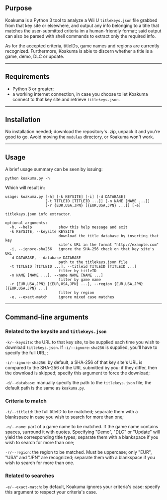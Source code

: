 ## Purpose

Koakuma is a Python 3 tool to analyze a Wii U `titlekeys.json` file grabbed from that key site or elsewhere, and output any info belonging to a title that matches the user-submitted criteria im a human-friendly format; said output can also be parsed with shell commands to extract only the required info.

As for the accepted criteria, titleIDs, game names and regions are currently recognized. Furthermore, Koakuma is able to discern whether a title is a game, demo, DLC or update.

-----

## Requirements

* Python 3 or greater;
* a working internet connection, in case you choose to let Koakuma connect to that key site and retrieve `titlekeys.json`.

-----

## Installation

No installation needed; download the repository's .zip, unpack it and you're good to go. Avoid moving the `modules` directory, or Koakuma won't work.

-----

## Usage

A brief usage summary can be seen by issuing:

    python koakuma.py -h

Which will result in:

    usage: koakuma.py [-h] [-k KEYSITE] [-i] [-d DATABASE]
                      [-t TITLEID [TITLEID ...]] [-n NAME [NAME ...]]
                      [-r {EUR,USA,JPN} [{EUR,USA,JPN} ...]] [-e]
    
    titlekeys.json info extractor.
    
    optional arguments:
      -h, --help            show this help message and exit
      -k KEYSITE, --keysite KEYSITE
                            download the title database by inserting that key
                            site's URL in the format "http://example.com"
      -i, --ignore-sha256   ignore the SHA-256 check on that key site's URL
      -d DATABASE, --database DATABASE
                            path to the titlekeys.json file
      -t TITLEID [TITLEID ...], --titleid TITLEID [TITLEID ...]
                            filter by titleID
      -n NAME [NAME ...], --name NAME [NAME ...]
                            filter by game name
      -r {EUR,USA,JPN} [{EUR,USA,JPN} ...], --region {EUR,USA,JPN} [{EUR,USA,JPN} ...]
                            filter by region
      -e, --exact-match     ignore mixed case matches

-----

## Command-line arguments

### Related to the keysite and `titlekeys.json`

`-k/--keysite`: the URL to that key site, to be supplied each time you wish to download `titlekeys.json`. If `-i/--ignore-sha256` is supplied, you'll have to specify the full URL;;

`-i/--ignore-sha256`: by default, a SHA-256 of that key site's URL is compared to the SHA-256 of the URL submitted by you: if they differ, then the download is skipped; specify this argument to force the download;

`-d/--database`: manually specify the path to the `titlekeys.json` file; the default path is the same as `koakuma.py`.

### Criteria to match

`-t/--titleid`: the full titleID to be matched; separate them with a blankspace in case you wish to search for more than one;

`-n/--name`: part of a game name to be matched. If the game name contains spaces, surround it with quotes. Specifying "Demo", "DLC" or "Update" will yield the corresponding title types; separate them with a blankspace if you wish to search for more than one;

`-r/--region`: the region to be matched. Must be uppercase; only "EUR", "USA" and "JPN" are recognized; separate them with a blankspace if you wish to search for more than one.

### Related to searches

`-e/--exact-match`: by default, Koakuma ignores your criteria's case: specify this argument to respect your criteria's case.
